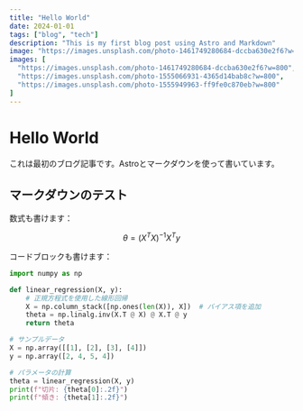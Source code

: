 ```yaml
---
title: "Hello World"
date: 2024-01-01
tags: ["blog", "tech"]
description: "This is my first blog post using Astro and Markdown"
image: "https://images.unsplash.com/photo-1461749280684-dccba630e2f6?w=800"
images: [
  "https://images.unsplash.com/photo-1461749280684-dccba630e2f6?w=800",
  "https://images.unsplash.com/photo-1555066931-4365d14bab8c?w=800",
  "https://images.unsplash.com/photo-1555949963-ff9fe0c870eb?w=800"
]
---
```


# Hello World

これは最初のブログ記事です。Astroとマークダウンを使って書いています。

## マークダウンのテスト

数式も書けます：

$$
\theta = (X^T X)^{-1} X^T y
$$

コードブロックも書けます：

```python
import numpy as np

def linear_regression(X, y):
    # 正規方程式を使用した線形回帰
    X = np.column_stack([np.ones(len(X)), X])  # バイアス項を追加
    theta = np.linalg.inv(X.T @ X) @ X.T @ y
    return theta

# サンプルデータ
X = np.array([[1], [2], [3], [4]])
y = np.array([2, 4, 5, 4])

# パラメータの計算
theta = linear_regression(X, y)
print(f"切片: {theta[0]:.2f}")
print(f"傾き: {theta[1]:.2f}")
```